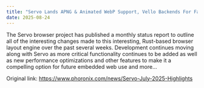 ```yaml
---
title: "Servo Lands APNG & Animated WebP Support, Vello Backends For Faster 2D Graphics"
date: 2025-08-24
---
```


The Servo browser project has published a monthly status report to outline all of the interesting changes made to this interesting, Rust-based browser layout engine over the past several weeks. Development continues moving along with Servo as more critical functionality continues to be added as well as new performance optimizations and other features to make it a compelling option for future embedded web use and more...

Original link: https://www.phoronix.com/news/Servo-July-2025-Highlights